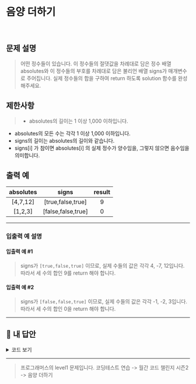 # 음양 더하기

<br/>

## 문제 설명

> 어떤 정수들이 있습니다.
> 이 정수들의 절댓값을 차례대로 담은 정수 배열 absolutes와 이 정수들의 부호를 차례대로 담은 불리언 배열 signs가 매개변수로 주어집니다.
> 실제 정수들의 합을 구하여 return 하도록 solution 함수를 완성해주세요.

## 제한사항

> - absolutes의 길이는 1 이상 1,000 이하입니다.

- absolutes의 모든 수는 각각 1 이상 1,000 이하입니다.
- signs의 길이는 absolutes의 길이와 같습니다.
- signs[i] 가 참이면 absolutes[i] 의 실제 정수가 양수임을, 그렇지 않으면 음수임을 의미합니다.

## 출력 예

| absolutes |       signs        | result |
| :-------: | :----------------: | :----: |
| [4,7,12]  | [true,false,true]  |   9    |
|  [1,2,3]  | [false,false,true] |   0    |

---

### 입출력 예 설명

#### 입출력 예 #1

> signs가 `[true,false,true]` 이므로, 실제 수들의 값은 각각 4, -7, 12입니다.
> 따라서 세 수의 합인 9를 return 해야 합니다.

#### 입출력 예 #2

> signs가 `[false,false,true]` 이므로, 실제 수들의 값은 각각 -1, -2, 3입니다.
> 따라서 세 수의 합인 0을 return 해야 합니다.

---

## 🐤 내 답안

<details>
<summary>코드 보기</summary>
<div markdown="1">

```javascript
function solution(absolutes, signs) {
  let answer = 0;

  for (let i = 0; i < signs.length; i++) {
    answer += signs[i] ? absolutes[i] : -absolutes[i];
  }
  return answer;
}
```

</div>
</details>

---

> 프로그래머스의 level1 문제입니다.
> 코딩테스트 연습 -> 월간 코드 챌린지 시즌2 -> 음양 더하기
